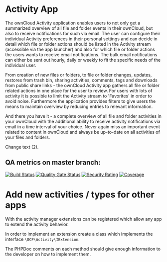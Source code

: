 Activity App
===============

The ownCloud Activity application enables users to not only get a summarized overview of all file and folder events in their ownCloud, but also to receive notifications for such via email. The user can configure their individual Activity preferences in their personal settings and can decide in detail which file or folder actions should be listed in the Activity stream (accessible via the app launcher) and also for which file or folder actions the users wants to receive email notifications. The bulk email notifications can either be sent out hourly, daily or weekly to fit the specific needs of the individual user.

From creation of new files or folders, to file or folder changes, updates, restores from trash bin, sharing activities, comments, tags and downloads from public share links - the ownCloud Activity app gathers all file or folder related actions in one place for the user to review. For users with lots of activity it is possible to limit the Activity stream to 'Favorites' in order to avoid noise. Furthermore the application provides filters to give users the means to maintain overview by reducing entries to relevant information.

And there you have it - a complete overview of all file and folder activities in your ownCloud with the additional ability to receive activity notifications via email in a time interval of your choice. Never again miss an important event related to content in ownCloud and always be up-to-date on all activities of your files and folders.

Change text (2).

## QA metrics on master branch:

[![Build Status](https://drone.owncloud.com/api/badges/owncloud/activity/status.svg?branch=master)](https://drone.owncloud.com/owncloud/activity)
[![Quality Gate Status](https://sonarcloud.io/api/project_badges/measure?project=owncloud_activity&metric=alert_status)](https://sonarcloud.io/dashboard?id=owncloud_activity)
[![Security Rating](https://sonarcloud.io/api/project_badges/measure?project=owncloud_activity&metric=security_rating)](https://sonarcloud.io/dashboard?id=owncloud_activity)
[![Coverage](https://sonarcloud.io/api/project_badges/measure?project=owncloud_activity&metric=coverage)](https://sonarcloud.io/dashboard?id=owncloud_activity)

# Add new activities / types for other apps

With the activity manager extensions can be registered which allow any app to extend the activity behavior.

In order to implement an extension create a class which implements the interface `\OCP\Activity\IExtension`.

The PHPDoc comments on each method should give enough information to the developer on how to implement them.

